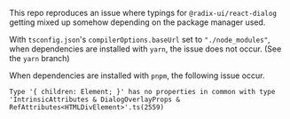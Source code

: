 This repo reproduces an issue where typings for `@radix-ui/react-dialog` getting mixed up somehow depending on the package manager used.

With `tsconfig.json`'s `compilerOptions.baseUrl` set to `"./node_modules"`, when dependencies are installed with `yarn`, the issue does not occur. (See the `yarn` branch)

When dependencies are installed with `pnpm`, the following issue occur.

```
Type '{ children: Element; }' has no properties in common with type 'IntrinsicAttributes & DialogOverlayProps & RefAttributes<HTMLDivElement>'.ts(2559)
```
